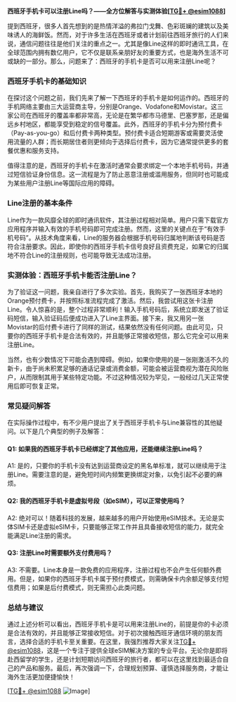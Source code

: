 **西班牙手机卡可以注册Line吗？——全方位解答与实测体验[[TG💪+ @esim1088](https://t.me/s/esim1088)]**

提到西班牙，很多人首先想到的是热情洋溢的弗拉门戈舞、色彩斑斓的建筑以及美味诱人的海鲜饭。然而，对于许多生活在西班牙或者计划前往西班牙旅行的人们来说，通信问题往往是他们关注的重点之一。尤其是像Line这样的即时通讯工具，在全球范围内拥有数亿用户，它不仅是联系亲朋好友的重要方式，也是海外生活不可或缺的一部分。那么，问题来了：西班牙的手机卡是否可以用来注册Line呢？

### 西班牙手机卡的基础知识

在探讨这个问题之前，我们先来了解一下西班牙的手机卡是如何运作的。西班牙的手机网络主要由三大运营商主导，分别是Orange、Vodafone和Movistar。这三家公司在西班牙的覆盖率都非常高，无论是在繁华都市马德里、巴塞罗那，还是偏远乡村地区，都能享受到稳定的信号覆盖。此外，西班牙的手机卡分为预付费卡（Pay-as-you-go）和后付费卡两种类型。预付费卡适合短期游客或需要灵活使用流量的人群；而长期居住者则更倾向于选择后付费卡，因为它通常提供更多的套餐优惠和服务支持。

值得注意的是，西班牙的手机卡在激活时通常会要求绑定一个本地手机号码，并通过短信验证身份信息。这一流程是为了防止恶意注册或滥用服务，但同时也可能成为某些用户注册Line等国际应用的障碍。

### Line注册的基本条件

Line作为一款风靡全球的即时通讯软件，其注册过程相对简单。用户只需下载官方应用程序并输入有效的手机号码即可完成注册。然而，这里的关键点在于“有效手机号码”。从技术角度来看，Line的服务器会根据手机号码归属地判断该号码是否符合注册要求。因此，即使你的西班牙手机卡信号良好且资费充足，如果它的归属地不符合Line的注册规则，也可能导致无法成功注册。

### 实测体验：西班牙手机卡能否注册Line？

为了验证这一问题，我亲自进行了多次实验。首先，我购买了一张西班牙本地的Orange预付费卡，并按照标准流程完成了激活。然后，我尝试用这张卡注册Line。令人惊喜的是，整个过程非常顺利！输入手机号码后，系统立即发送了验证码短信，输入验证码后便成功进入了Line主界面。接下来，我又用另一张Movistar的后付费卡进行了同样的测试，结果依然没有任何问题。由此可见，只要你的西班牙手机卡是合法有效的，并且能够正常接收短信，那么它完全可以用来注册Line。

当然，也有少数情况下可能会遇到障碍。例如，如果你使用的是一张刚激活不久的新卡，由于尚未积累足够的通话记录或消费金额，可能会被运营商视为潜在风险账户，从而限制其用于某些特定功能。不过这种情况较为罕见，一般经过几天正常使用后即可恢复正常。

### 常见疑问解答

在实际操作过程中，有不少用户提出了关于西班牙手机卡与Line兼容性的其他疑问。以下是几个典型的例子及解答：

#### Q1: 如果我的西班牙手机卡已经绑定了其他应用，还能继续注册Line吗？
A1: 是的，只要你的手机卡没有达到运营商设定的黑名单标准，就可以继续用于注册Line。需要注意的是，避免短时间内频繁更换绑定对象，以免引起不必要的麻烦。

#### Q2: 我的西班牙手机卡是虚拟号段（如eSIM），可以正常使用吗？
A2: 绝对可以！随着科技的发展，越来越多的用户开始使用eSIM技术。无论是实体SIM卡还是虚拟eSIM卡，只要能够正常工作并且具备接收短信的能力，就完全能满足Line注册的需求。

#### Q3: 注册Line时需要额外支付费用吗？
A3: 不需要。Line本身是一款免费的应用程序，注册过程也不会产生任何额外费用。但是，如果你的西班牙手机卡属于预付费模式，则需确保卡内余额足够支付短信费用；如果是后付费模式，则无需担心此类问题。

### 总结与建议

通过上述分析可以看出，西班牙手机卡是可以用来注册Line的，前提是你的卡必须是合法有效的，并且能够正常接收短信。对于初次接触西班牙通信环境的朋友而言，选择合适的手机卡至关重要。在这里，我强烈推荐大家关注[TG💪+ @esim1088](https://t.me/s/esim1088)，这是一个专注于提供全球eSIM解决方案的专业平台。无论你是即将赴西留学的学生，还是计划短期访问西班牙的旅行者，都可以在这里找到最适合自己的产品和服务。最后，再次强调一下，合理规划预算、谨慎选择服务商，才能让海外生活更加便捷愉快！

[[TG💪+ @esim1088](https://t.me/s/esim1088) ![Image](https://i.postimg.cc/4NQfJmqS/Snipaste-2025-05-13-00-14-12.png)]